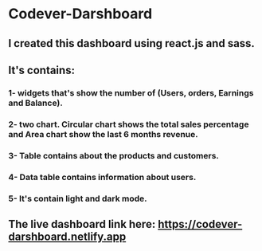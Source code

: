 # Codever-Darshboard
## I created this dashboard using react.js and sass.
## It's contains: 
### 1- widgets that's show the number of (Users, orders, Earnings and Balance).
### 2- two chart. Circular chart shows the total sales percentage and Area chart show the last 6 months revenue.
### 3- Table contains about the products and customers.
### 4- Data table contains information about users.
### 5- It's contain light and dark mode.
## The live dashboard link here: https://codever-darshboard.netlify.app
